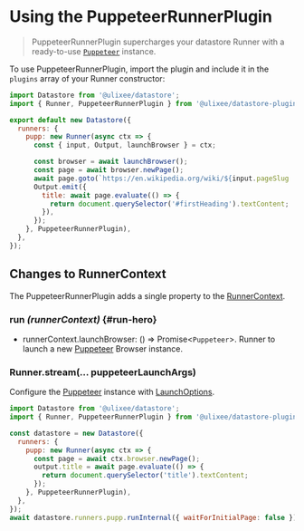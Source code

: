# Using the PuppeteerRunnerPlugin

> PuppeteerRunnerPlugin supercharges your datastore Runner with a ready-to-use [`Puppeteer`](https://pptr.dev/api) instance.

To use PuppeteerRunnerPlugin, import the plugin and include it in the `plugins` array of your Runner constructor:

```js
import Datastore from '@ulixee/datastore';
import { Runner, PuppeteerRunnerPlugin } from '@ulixee/datastore-plugins-puppeteer';

export default new Datastore({
  runners: {
    pupp: new Runner(async ctx => {
      const { input, Output, launchBrowser } = ctx;

      const browser = await launchBrowser();
      const page = await browser.newPage();
      await page.goto(`https://en.wikipedia.org/wiki/${input.pageSlug || 'Web_scraping'}`);
      Output.emit({
        title: await page.evaluate(() => {
          return document.querySelector('#firstHeading').textContent;
        }),
      });
    }, PuppeteerRunnerPlugin),
  },
});
```

## Changes to RunnerContext

The PuppeteerRunnerPlugin adds a single property to the [RunnerContext](../basics/runner-context.md).

### run _(runnerContext)_ {#run-hero}

- runnerContext.launchBrowser: () => Promise<`Puppeteer`>. Runner to launch a new [Puppeteer](https://pptr.dev/api) Browser instance.

### Runner.stream(... puppeteerLaunchArgs)

Configure the [Puppeteer](https://pptr.dev/api) instance with [LaunchOptions](https://pptr.dev/api/puppeteer.launchoptions).

```js
import Datastore from '@ulixee/datastore';
import { Runner, PuppeteerRunnerPlugin } from '@ulixee/datastore-plugins-puppeteer';

const datastore = new Datastore({
  runners: {
    pupp: new Runner(async ctx => {
      const page = await ctx.browser.newPage();
      output.title = await page.evaluate(() => {
        return document.querySelector('title').textContent;
      });
    }, PuppeteerRunnerPlugin),
  },
});
await datastore.runners.pupp.runInternal({ waitForInitialPage: false });
```
